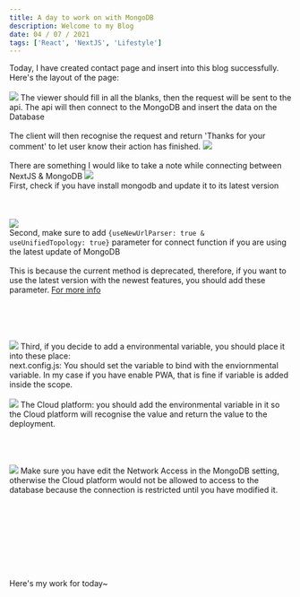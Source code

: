 ```yaml
---
title: A day to work on with MongoDB
description: Welcome to my Blog
date: 04 / 07 / 2021
tags: ['React', 'NextJS', 'Lifestyle']
---
```


Today, I have created contact page and insert into this blog successfully.
Here's the layout of the page:
<br/><br/>
<Image layout='fill' src='/image/Blog/20210704-0239/20210704-0007.png'></Image>
The viewer should fill in all the blanks, then the request will be sent to the api.
The api will then connect to the MongoDB and insert the data on the Database
<br/><br/>
The client will then recognise the request 
and return 'Thanks for your comment' to let user know their action has finished.
<Image layout='fill' src='/image/Blog/20210704-0239/20210704-0006.png'></Image>
<br/><br/>
There are something I would like to take a note while connecting between NextJS & MongoDB
<Image layout='fill' src='/image/Blog/20210704-0239/20210704-0001.png'></Image><br/>
First, check if you have install mongodb and update it to its latest version
<br/><br/><br/><br/>
<Image layout='fill' src='/image/Blog/20210704-0239/20210704-0003.png'></Image><br/>
Second, make sure to add <code>{useNewUrlParser: true & useUnifiedTopology: true}</code> parameter for connect function if you are using the latest update of MongoDB
<br/><br/>
This is because the current method is deprecated, therefore, if you want to use the latest version with the newest features, you should add these parameter.
<a class='font-bold' href='https://docs.mongodb.com/drivers/node/current/fundamentals/connection/'>For more info<a>

<br/><br/><br/><br/>
<Image layout='fill' src='/image/Blog/20210704-0239/20210704-0002.png'></Image>
Third, if you decide to add a environmental variable, you should place it into these place:<br/>
next.config.js: You should set the variable to bind with the enviornmental variable. In my case if you have enable PWA, that is fine if variable is added inside the scope.
<br/><br/>
<Image layout='fill' src='/image/Blog/20210704-0239/20210704-0008.png'></Image>
The Cloud platform: you should add the environmental variable in it so the Cloud platform will recognise the value and return the value to the deployment.
<br/><br/><br/><br/>


<Image layout='fill' src='/image/Blog/20210704-0239/20210704-0007.png'></Image>
Make sure you have edit the Network Access in the MongoDB setting, 
otherwise the Cloud platform would not be allowed to access to the database because the connection is restricted until you have modified it.

<br/><br/><br/><br/><br/><br/><br/><br/>
Here's my work for today~